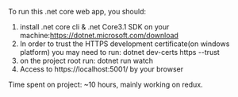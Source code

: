 To run this .net core web app, you should:
1. install .net core cli & .net Core3.1 SDK on your machine:https://dotnet.microsoft.com/download 
2. In order to trust the HTTPS development certificate(on windows platform) you may need to run: dotnet dev-certs https --trust
3. on the project root run: dotnet run watch
4. Access to https://localhost:5001/ by your browser

Time spent on project:
~10 hours, mainly working on redux.
